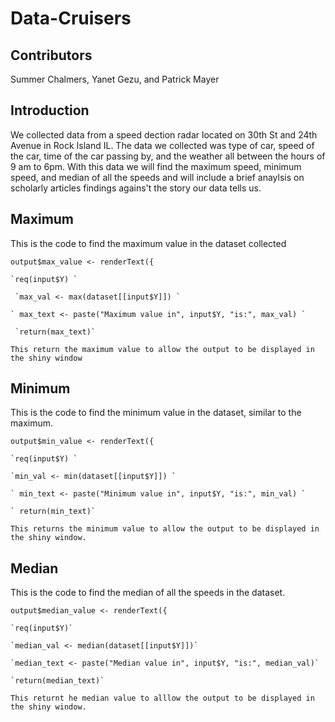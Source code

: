 # Data-Cruisers
## Contributors
Summer Chalmers, Yanet Gezu, and Patrick Mayer
## Introduction
We collected data from a speed dection radar located on 30th St and 24th Avenue in Rock Island IL. The data we collected was type of car, speed of the car, time of the car passing by, and the weather all between the hours of 9 am to 6pm. With this data we will find the maximum speed, minimum speed, and median of all the speeds and will include a brief anaylsis on scholarly articles findings agains't the story our data tells us. 
## Maximum
This is the code to find the maximum value in the dataset collected

`output$max_value <- renderText({ `
   
    `req(input$Y) `
    
     `max_val <- max(dataset[[input$Y]]) `
     
    ` max_text <- paste("Maximum value in", input$Y, "is:", max_val) `
    
     `return(max_text)`
   
    This return the maximum value to allow the output to be displayed in the shiny window
 
  ## Minimum
  This is the code to find the minimum value in the dataset, similar to the maximum.
  
 `output$min_value <- renderText({ `
  
    `req(input$Y) `
    
    `min_val <- min(dataset[[input$Y]]) `
     
    ` min_text <- paste("Minimum value in", input$Y, "is:", min_val) `
 
    ` return(min_text)`

    This returns the minimum value to allow the output to be displayed in the shiny window.

## Median
This is the code to find the median of all the speeds in the dataset.

`output$median_value <- renderText({`

    `req(input$Y)`
    
    `median_val <- median(dataset[[input$Y]])`
    
    `median_text <- paste("Median value in", input$Y, "is:", median_val)`
    
    `return(median_text)`

    This returnt he median value to alllow the output to be displayed in the shiny window.
